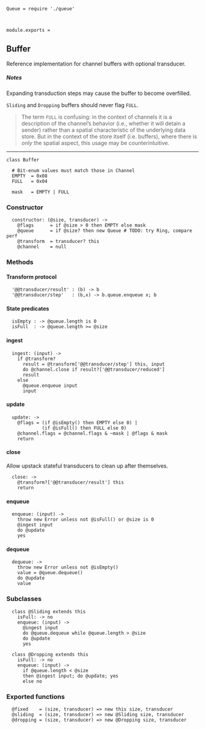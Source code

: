     Queue = require './queue'



    module.exports =




## Buffer

Reference implementation for channel buffers with optional transducer.


##### Notes

Expanding transduction steps may cause the buffer to become overfilled.

`Sliding` and `Dropping` buffers should never flag `FULL`.

> The term `FULL` is confusing: in the context of channels it is a description
  of the channel’s behavior (i.e., whether it will detain a sender) rather than
  a spatial characteristic of the underlying data store. But in the context of
  the store itself (i.e. buffers), where there is *only* the spatial aspect,
  this usage may be counterintuitive.

---

    class Buffer

      # Bit-enum values must match those in Channel
      EMPTY  = 0x08
      FULL   = 0x04

      mask   = EMPTY | FULL


### Constructor

      constructor: (@size, transducer) ->
        @flags      = if @size > 0 then EMPTY else mask
        @queue      = if @size? then new Queue # TODO: try Ring, compare perf
        @transform  = transducer? this
        @channel    = null



### Methods


#### Transform protocol

      '@@transducer/result' : (b) -> b
      '@@transducer/step'   : (b,x) -> b.queue.enqueue x; b


#### State predicates

      isEmpty : -> @queue.length is 0
      isFull  : -> @queue.length >= @size


#### ingest

      ingest: (input) ->
        if @transform?
          result = @transform['@@transducer/step'] this, input
          do @channel.close if result?['@@transducer/reduced']
          result
        else
          @queue.enqueue input
          input


#### update

      update: ->
        @flags = (if @isEmpty() then EMPTY else 0) |
                 (if @isFull() then FULL else 0)
        @channel.flags = @channel.flags & ~mask | @flags & mask
        return


#### close

Allow upstack stateful transducers to clean up after themselves.

      close: ->
        @transform?['@@transducer/result'] this
        return


#### enqueue

      enqueue: (input) ->
        throw new Error unless not @isFull() or @size is 0
        @ingest input
        do @update
        yes


#### dequeue

      dequeue: ->
        throw new Error unless not @isEmpty()
        value = @queue.dequeue()
        do @update
        value



### Subclasses

      class @Sliding extends this
        isFull: -> no
        enqueue: (input) ->
          @ingest input
          do @queue.dequeue while @queue.length > @size
          do @update
          yes

      class @Dropping extends this
        isFull: -> no
        enqueue: (input) ->
          if @queue.length < @size
          then @ingest input; do @update; yes
          else no



### Exported functions

      @fixed    = (size, transducer) => new this size, transducer
      @sliding  = (size, transducer) => new @Sliding size, transducer
      @dropping = (size, transducer) => new @Dropping size, transducer
